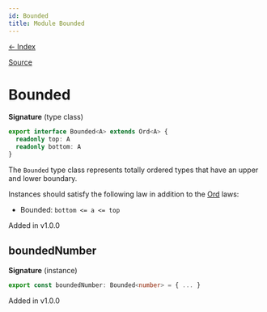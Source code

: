 ```yaml
---
id: Bounded
title: Module Bounded
---
```


[← Index](.)

[Source](https://github.com/gcanti/fp-ts/blob/master/src/Bounded.ts)

# Bounded

**Signature** (type class)

```ts
export interface Bounded<A> extends Ord<A> {
  readonly top: A
  readonly bottom: A
}
```

The `Bounded` type class represents totally ordered types that have an upper and lower boundary.

Instances should satisfy the following law in addition to the [Ord](./Ord.md) laws:

- Bounded: `bottom <= a <= top`

Added in v1.0.0

## boundedNumber

**Signature** (instance)

```ts
export const boundedNumber: Bounded<number> = { ... }
```

Added in v1.0.0
